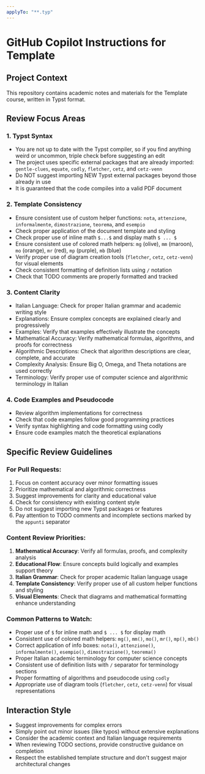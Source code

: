 ```yaml
---
applyTo: "**.typ"
---
```


# GitHub Copilot Instructions for Template

## Project Context

This repository contains academic notes and materials for the Template course, written in Typst format.

## Review Focus Areas

### 1. Typst Syntax

- You are not up to date with the Typst compiler, so if you find anything weird or uncommon, triple check before suggesting an edit
- The project uses specific external packages that are already imported: `gentle-clues`, `equate`, `codly`, `fletcher`, `cetz`, and `cetz-venn`
- Do NOT suggest importing NEW Typst external packages beyond those already in use
- It is guaranteed that the code compiles into a valid PDF document

### 2. Template Consistency

- Ensure consistent use of custom helper functions: `nota`, `attenzione`, `informalmente`, `dimostrazione`, `teorema`, and `esempio`
- Check proper application of the document template and styling
- Check proper use of inline math `$...$` and display math `$ ... $`
- Ensure consistent use of colored math helpers: `mg` (olive), `mm` (maroon), `mo` (orange), `mr` (red), `mp` (purple), `mb` (blue)
- Verify proper use of diagram creation tools (`fletcher`, `cetz`, `cetz-venn`) for visual elements
- Check consistent formatting of definition lists using `/` notation
- Check that TODO comments are properly formatted and tracked

### 3. Content Clarity

- Italian Language: Check for proper Italian grammar and academic writing style
- Explanations: Ensure complex concepts are explained clearly and progressively
- Examples: Verify that examples effectively illustrate the concepts
- Mathematical Accuracy: Verify mathematical formulas, algorithms, and proofs for correctness
- Algorithmic Descriptions: Check that algorithm descriptions are clear, complete, and accurate
- Complexity Analysis: Ensure Big O, Omega, and Theta notations are used correctly
- Terminology: Verify proper use of computer science and algorithmic terminology in Italian

### 4. Code Examples and Pseudocode

- Review algorithm implementations for correctness
- Check that code examples follow good programming practices
- Verify syntax highlighting and code formatting using codly
- Ensure code examples match the theoretical explanations

## Specific Review Guidelines

### For Pull Requests:

1. Focus on content accuracy over minor formatting issues
2. Prioritize mathematical and algorithmic correctness
3. Suggest improvements for clarity and educational value
4. Check for consistency with existing content style
5. Do not suggest importing new Typst packages or features
6. Pay attention to TODO comments and incomplete sections marked by the `appunti` separator

### Content Review Priorities:

1. **Mathematical Accuracy**: Verify all formulas, proofs, and complexity analysis
2. **Educational Flow**: Ensure concepts build logically and examples support theory
3. **Italian Grammar**: Check for proper academic Italian language usage
4. **Template Consistency**: Verify proper use of all custom helper functions and styling
5. **Visual Elements**: Check that diagrams and mathematical formatting enhance understanding

### Common Patterns to Watch:

- Proper use of `$` for inline math and `$ ... $` for display math
- Consistent use of colored math helpers: `mg()`, `mm()`, `mo()`, `mr()`, `mp()`, `mb()`
- Correct application of info boxes: `nota()`, `attenzione()`, `informalmente()`, `esempio()`, `dimostrazione()`, `teorema()`
- Proper Italian academic terminology for computer science concepts
- Consistent use of definition lists with `/` separator for terminology sections
- Proper formatting of algorithms and pseudocode using `codly`
- Appropriate use of diagram tools (`fletcher`, `cetz`, `cetz-venn`) for visual representations

## Interaction Style

- Suggest improvements for complex errors
- Simply point out minor issues (like typos) without extensive explanations
- Consider the academic context and Italian language requirements
- When reviewing TODO sections, provide constructive guidance on completion
- Respect the established template structure and don't suggest major architectural changes
